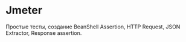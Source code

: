 # Jmeter
Простые тесты, создание BeanShell Assertion, HTTP Request, JSON Extractor, Response assertion.
